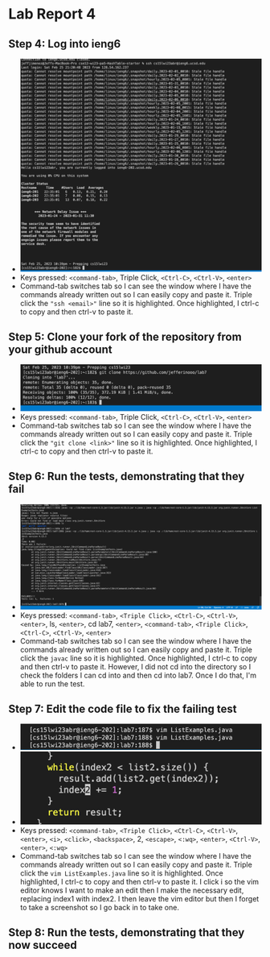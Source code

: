 # Lab Report 4


Step 4: Log into ieng6
---

 * ![test](pictures/LR4/1.png)
 * Keys pressed: `<command-tab>`, Triple Click, `<Ctrl-C>`, `<Ctrl-V>`, `<enter>`
 * Command-tab switches tab so I can see the window where I have the commands already written out so I can easily copy and paste it. Triple click the `"ssh <email>"` line so it is highlighted. Once highlighted, I ctrl-c to copy and then ctrl-v to paste it.
 
Step 5: Clone your fork of the repository from your github account
---

* ![test](pictures/LR4/2.png)
* Keys pressed: `<command-tab>`, Triple Click, `<Ctrl-C>`, `<Ctrl-V>`, `<enter>`
 * Command-tab switches tab so I can see the window where I have the commands already written out so I can easily copy and paste it. Triple click the `"git clone <link>"` line so it is highlighted. Once highlighted, I ctrl-c to copy and then ctrl-v to paste it.

Step 6: Run the tests, demonstrating that they fail
---

* ![test](pictures/LR4/3.png)
* Keys pressed: `<command-tab>`, `<Triple Click>`, `<Ctrl-C>`, `<Ctrl-V>`, `<enter>`, ls, `<enter>`, cd lab7, `<enter>`, `<command-tab>`, `<Triple Click>`, `<Ctrl-C>`, `<Ctrl-V>`, `<enter>`
* Command-tab switches tab so I can see the window where I have the commands already written out so I can easily copy and paste it. Triple click the `javac` line so it is highlighted. Once highlighted, I ctrl-c to copy and then ctrl-v to paste it. However, I did not cd into the directory so I check the folders I can cd into and then cd into lab7. Once I do that, I'm able to run the test.

Step 7: Edit the code file to fix the failing test
---

* ![test](pictures/LR4/4second.png)
* ![test](pictures/LR4/4.png)
* Keys pressed: `<command-tab>`, `<Triple Click>`, `<Ctrl-C>`, `<Ctrl-V>`, `<enter>`, `<i>`, `<click>`, `<backspace>`, 2,  `<escape>`, `<:wq>`, `<enter>`, `<Ctrl-V>`, `<enter>`, `<:wq>`
*  Command-tab switches tab so I can see the window where I have the commands already written out so I can easily copy and paste it. Triple click the `vim ListExamples.java` line so it is highlighted. Once highlighted, I ctrl-c to copy and then ctrl-v to paste it. I click i so the vim editor knows I want to make an edit then I make the necessary edit, replacing index1 with index2. I then leave the vim editor but then I forget to take a screenshot so I go back in to take one.

Step 8: Run the tests, demonstrating that they now succeed
---
